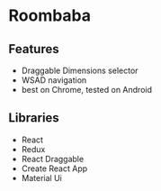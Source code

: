 # Roombaba

## Features
- Draggable Dimensions selector
- WSAD navigation
- best on Chrome, tested on Android

## Libraries
- React
- Redux
- React Draggable
- Create React App
- Material Ui